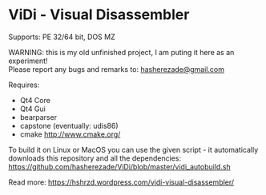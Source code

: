 ViDi - Visual Disassembler
==========
Supports: PE 32/64 bit, DOS MZ

WARNING: this is my old unfinished project, I am puting it here as an experiment!<br/>
Please report any bugs and remarks to: hasherezade@gmail.com<br/>

Requires:
+ Qt4 Core<br/>
+ Qt4 Gui<br/>
+ bearparser 
+ capstone (eventually: udis86)
+ cmake http://www.cmake.org/<br/>

To build it on Linux or MacOS you can use the given script - it automatically downloads this repository and all the dependencies:<br/>
https://github.com/hasherezade/ViDi/blob/master/vidi_autobuild.sh<br/>

Read more: https://hshrzd.wordpress.com/vidi-visual-disassembler/

